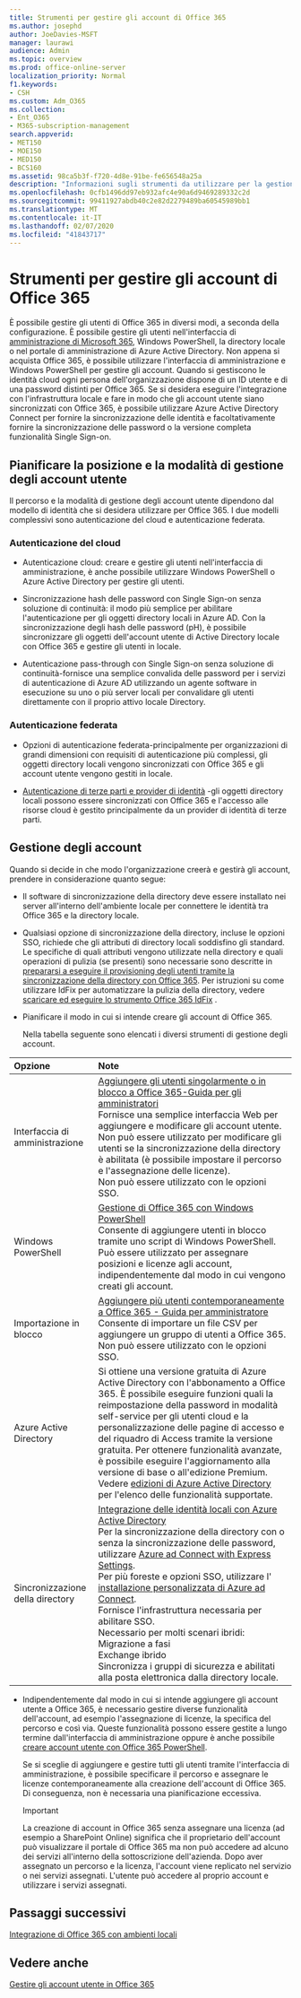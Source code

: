 ```yaml
---
title: Strumenti per gestire gli account di Office 365
ms.author: josephd
author: JoeDavies-MSFT
manager: laurawi
audience: Admin
ms.topic: overview
ms.prod: office-online-server
localization_priority: Normal
f1.keywords:
- CSH
ms.custom: Adm_O365
ms.collection:
- Ent_O365
- M365-subscription-management
search.appverid:
- MET150
- MOE150
- MED150
- BCS160
ms.assetid: 98ca5b3f-f720-4d8e-91be-fe656548a25a
description: "Informazioni sugli strumenti da utilizzare per la gestione degli utenti di Office 365 e sul modo in cui è possibile utilizzare dipende dalla modalità di gestione delle identità dell'utente. "
ms.openlocfilehash: 0cfb1496dd97eb932afc4e90a6d9469289332c2d
ms.sourcegitcommit: 99411927abdb40c2e82d2279489ba60545989bb1
ms.translationtype: MT
ms.contentlocale: it-IT
ms.lasthandoff: 02/07/2020
ms.locfileid: "41843717"
---
```

# <a name="tools-to-manage-office-365-accounts"></a>Strumenti per gestire gli account di Office 365

È possibile gestire gli utenti di Office 365 in diversi modi, a seconda della configurazione. È possibile gestire gli utenti nell'interfaccia di [amministrazione di Microsoft 365](https://admin.microsoft.com), Windows PowerShell, la directory locale o nel portale di amministrazione di Azure Active Directory. Non appena si acquista Office 365, è possibile utilizzare l'interfaccia di amministrazione e Windows PowerShell per gestire gli account. Quando si gestiscono le identità cloud ogni persona dell'organizzazione dispone di un ID utente e di una password distinti per Office 365. Se si desidera eseguire l'integrazione con l'infrastruttura locale e fare in modo che gli account utente siano sincronizzati con Office 365, è possibile utilizzare Azure Active Directory Connect per fornire la sincronizzazione delle identità e facoltativamente fornire la sincronizzazione delle password o la versione completa funzionalità Single Sign-on.
  
## <a name="plan-for-where-and-how-you-will-manage-your-user-accounts"></a>Pianificare la posizione e la modalità di gestione degli account utente

Il percorso e la modalità di gestione degli account utente dipendono dal modello di identità che si desidera utilizzare per Office 365. I due modelli complessivi sono autenticazione del cloud e autenticazione federata.
  
### <a name="cloud-authentication"></a>Autenticazione del cloud

- Autenticazione cloud: creare e gestire gli utenti nell'interfaccia di amministrazione, è anche possibile utilizzare Windows PowerShell o Azure Active Directory per gestire gli utenti. 
    
- Sincronizzazione hash delle password con Single Sign-on senza soluzione di continuità: il modo più semplice per abilitare l'autenticazione per gli oggetti directory locali in Azure AD. Con la sincronizzazione degli hash delle password (pH), è possibile sincronizzare gli oggetti dell'account utente di Active Directory locale con Office 365 e gestire gli utenti in locale. 
    
- Autenticazione pass-through con Single Sign-on senza soluzione di continuità-fornisce una semplice convalida delle password per i servizi di autenticazione di Azure AD utilizzando un agente software in esecuzione su uno o più server locali per convalidare gli utenti direttamente con il proprio attivo locale Directory. 
    
### <a name="federated-authentication"></a>Autenticazione federata

- Opzioni di autenticazione federata-principalmente per organizzazioni di grandi dimensioni con requisiti di autenticazione più complessi, gli oggetti directory locali vengono sincronizzati con Office 365 e gli account utente vengono gestiti in locale. 
    
- [Autenticazione di terze parti e provider di identità](about-office-365-identity.md) -gli oggetti directory locali possono essere sincronizzati con Office 365 e l'accesso alle risorse cloud è gestito principalmente da un provider di identità di terze parti. 
    
## <a name="managing-accounts"></a>Gestione degli account

Quando si decide in che modo l'organizzazione creerà e gestirà gli account, prendere in considerazione quanto segue:
  
- Il software di sincronizzazione della directory deve essere installato nei server all'interno dell'ambiente locale per connettere le identità tra Office 365 e la directory locale.
    
- Qualsiasi opzione di sincronizzazione della directory, incluse le opzioni SSO, richiede che gli attributi di directory locali soddisfino gli standard. Le specifiche di quali attributi vengono utilizzate nella directory e quali operazioni di pulizia (se presenti) sono necessarie sono descritte in [prepararsi a eseguire il provisioning degli utenti tramite la sincronizzazione della directory con Office 365](prepare-for-directory-synchronization.md). Per istruzioni su come utilizzare IdFix per automatizzare la pulizia della directory, vedere [scaricare ed eseguire lo strumento Office 365 IdFix](install-and-run-idfix.md) . 
    
- Pianificare il modo in cui si intende creare gli account di Office 365.
    
    Nella tabella seguente sono elencati i diversi strumenti di gestione degli account.
    
|**Opzione**|**Note**|
|:-----|:-----|
|Interfaccia di amministrazione  <br/> |[Aggiungere gli utenti singolarmente o in blocco a Office 365-Guida per gli amministratori](https://support.office.com/article/1970f7d6-03b5-442f-b385-5880b9c256ec) <br/>  Fornisce una semplice interfaccia Web per aggiungere e modificare gli account utente.  <br/>  Non può essere utilizzato per modificare gli utenti se la sincronizzazione della directory è abilitata (è possibile impostare il percorso e l'assegnazione delle licenze).  <br/>  Non può essere utilizzato con le opzioni SSO.  <br/> |
|Windows PowerShell  <br/> |[Gestione di Office 365 con Windows PowerShell](https://go.microsoft.com/fwlink/p/?LinkId=698471) <br/>  Consente di aggiungere utenti in blocco tramite uno script di Windows PowerShell.  <br/>  Può essere utilizzato per assegnare posizioni e licenze agli account, indipendentemente dal modo in cui vengono creati gli account.  <br/> |
|Importazione in blocco  <br/> |[Aggiungere più utenti contemporaneamente a Office 365 - Guida per amministratore](add-several-users-at-the-same-time.md) <br/>  Consente di importare un file CSV per aggiungere un gruppo di utenti a Office 365.  <br/>  Non può essere utilizzato con le opzioni SSO.  <br/> |
|Azure Active Directory  <br/> |Si ottiene una versione gratuita di Azure Active Directory con l'abbonamento a Office 365. È possibile eseguire funzioni quali la reimpostazione della password in modalità self-service per gli utenti cloud e la personalizzazione delle pagine di accesso e del riquadro di Access tramite la versione gratuita. Per ottenere funzionalità avanzate, è possibile eseguire l'aggiornamento alla versione di base o all'edizione Premium. Vedere [edizioni di Azure Active Directory](https://go.microsoft.com/fwlink/p/?LinkId=698465) per l'elenco delle funzionalità supportate.  <br/> |
|Sincronizzazione della directory  <br/> |[Integrazione delle identità locali con Azure Active Directory](https://go.microsoft.com/fwlink/p/?LinkID=624168) <br/>  Per la sincronizzazione della directory con o senza la sincronizzazione delle password, utilizzare [Azure ad Connect with Express Settings](https://go.microsoft.com/fwlink/p/?LinkID=698537).  <br/>  Per più foreste e opzioni SSO, utilizzare l' [installazione personalizzata di Azure ad Connect](https://go.microsoft.com/fwlink/p/?LinkId=698430).  <br/>  Fornisce l'infrastruttura necessaria per abilitare SSO.  <br/>  Necessario per molti scenari ibridi:  <br/>  Migrazione a fasi  <br/>  Exchange ibrido  <br/>  Sincronizza i gruppi di sicurezza e abilitati alla posta elettronica dalla directory locale.  <br/> |
   
- Indipendentemente dal modo in cui si intende aggiungere gli account utente a Office 365, è necessario gestire diverse funzionalità dell'account, ad esempio l'assegnazione di licenze, la specifica del percorso e così via. Queste funzionalità possono essere gestite a lungo termine dall'interfaccia di amministrazione oppure è anche possibile [creare account utente con Office 365 PowerShell](https://go.microsoft.com/fwlink/p/?LinkId=717083).
    
    Se si sceglie di aggiungere e gestire tutti gli utenti tramite l'interfaccia di amministrazione, è possibile specificare il percorso e assegnare le licenze contemporaneamente alla creazione dell'account di Office 365. Di conseguenza, non è necessaria una pianificazione eccessiva.
    
    > [!IMPORTANT]
    > La creazione di account in Office 365 senza assegnare una licenza (ad esempio a SharePoint Online) significa che il proprietario dell'account può visualizzare il portale di Office 365 ma non può accedere ad alcuno dei servizi all'interno della sottoscrizione dell'azienda. Dopo aver assegnato un percorso e la licenza, l'account viene replicato nel servizio o nei servizi assegnati. L'utente può accedere al proprio account e utilizzare i servizi assegnati. 
  
## <a name="next-steps"></a>Passaggi successivi

[Integrazione di Office 365 con ambienti locali](office-365-integration.md)
  
## <a name="see-also"></a>Vedere anche

[Gestire gli account utente in Office 365](https://support.office.com/article/3204162b-0b6c-4838-8a11-394b9bfd31de.aspx)
  

